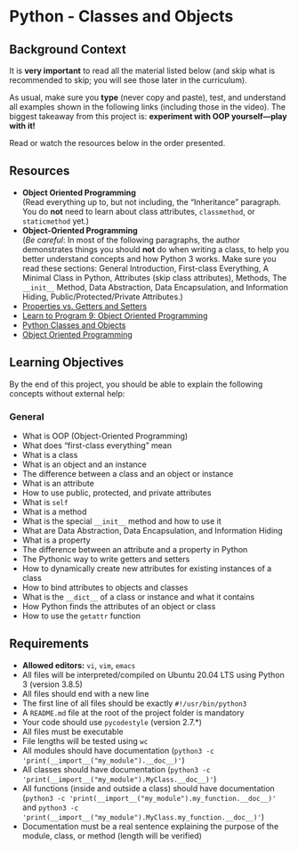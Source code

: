 # Python - Classes and Objects

## Background Context

It is **very important** to read all the material listed below (and skip what is recommended to skip; you will see those later in the curriculum).

As usual, make sure you **type** (never copy and paste), test, and understand all examples shown in the following links (including those in the video). The biggest takeaway from this project is: **experiment with OOP yourself—play with it!**

Read or watch the resources below in the order presented.

## Resources

- **Object Oriented Programming**  
    (Read everything up to, but not including, the “Inheritance” paragraph. You do **not** need to learn about class attributes, `classmethod`, or `staticmethod` yet.)
- **Object-Oriented Programming**  
    (*Be careful*: In most of the following paragraphs, the author demonstrates things you should **not** do when writing a class, to help you better understand concepts and how Python 3 works. Make sure you read these sections: General Introduction, First-class Everything, A Minimal Class in Python, Attributes (skip class attributes), Methods, The `__init__` Method, Data Abstraction, Data Encapsulation, and Information Hiding, Public/Protected/Private Attributes.)
- [Properties vs. Getters and Setters](#)
- [Learn to Program 9: Object Oriented Programming](#)
- [Python Classes and Objects](#)
- [Object Oriented Programming](#)

## Learning Objectives

By the end of this project, you should be able to explain the following concepts without external help:

### General

- What is OOP (Object-Oriented Programming)
- What does “first-class everything” mean
- What is a class
- What is an object and an instance
- The difference between a class and an object or instance
- What is an attribute
- How to use public, protected, and private attributes
- What is `self`
- What is a method
- What is the special `__init__` method and how to use it
- What are Data Abstraction, Data Encapsulation, and Information Hiding
- What is a property
- The difference between an attribute and a property in Python
- The Pythonic way to write getters and setters
- How to dynamically create new attributes for existing instances of a class
- How to bind attributes to objects and classes
- What is the `__dict__` of a class or instance and what it contains
- How Python finds the attributes of an object or class
- How to use the `getattr` function

## Requirements

- **Allowed editors:** `vi`, `vim`, `emacs`
- All files will be interpreted/compiled on Ubuntu 20.04 LTS using Python 3 (version 3.8.5)
- All files should end with a new line
- The first line of all files should be exactly `#!/usr/bin/python3`
- A `README.md` file at the root of the project folder is mandatory
- Your code should use `pycodestyle` (version 2.7.\*)
- All files must be executable
- File lengths will be tested using `wc`
- All modules should have documentation (`python3 -c 'print(__import__("my_module").__doc__)'`)
- All classes should have documentation (`python3 -c 'print(__import__("my_module").MyClass.__doc__)'`)
- All functions (inside and outside a class) should have documentation (`python3 -c 'print(__import__("my_module").my_function.__doc__)'` and `python3 -c 'print(__import__("my_module").MyClass.my_function.__doc__)'`)
- Documentation must be a real sentence explaining the purpose of the module, class, or method (length will be verified)